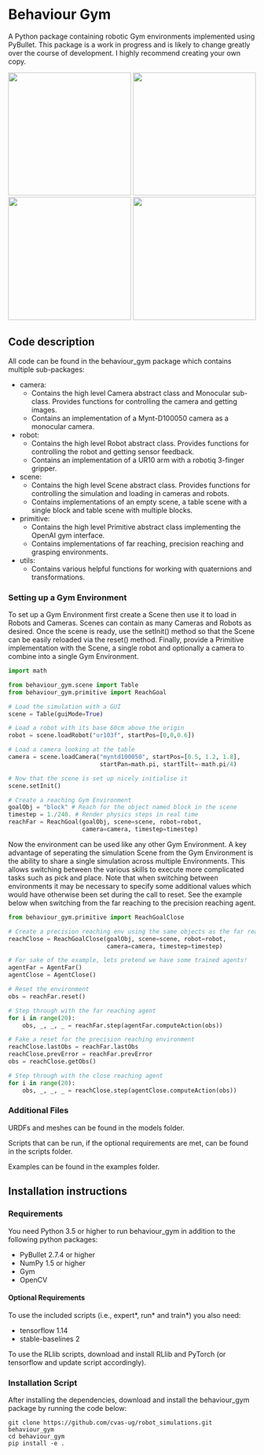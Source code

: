 # Behaviour Gym

A Python package containing robotic Gym environments implemented using PyBullet. This package is a work in progress and is likely to change greatly over the course of development. I highly recommend creating your own copy.

<p float="left">
    <img src="docs/imgs/base_env.png" height="250">
    <img src="docs/imgs/grasp_env.png" height="250">
    <img src="docs/imgs/grasp.png" height="250">
    <img src="docs/imgs/grasp_lift.png" height="250">
</p>

## Code description

All code can be found in the behaviour_gym package which contains multiple sub-packages:
* camera:
    * Contains the high level Camera abstract class and Monocular sub-class. Provides functions for controlling the camera and getting images.
    * Contains an implementation of a Mynt-D100050 camera as a monocular camera.
* robot:
    * Contains the high level Robot abstract class. Provides functions for controlling the robot and getting sensor feedback.
    * Contains an implementation of a UR10 arm with a robotiq 3-finger gripper.
* scene:
    * Contains the high level Scene abstract class. Provides functions for controlling the simulation and loading in cameras and robots.
    * Contains implementations of an empty scene, a table scene with a single block and table scene with multiple blocks.  
* primitive:
    * Contains the high level Primitive abstract class implementing the OpenAI gym interface.
    * Contains implementations of far reaching, precision reaching and grasping environments.
* utils:
    * Contains various helpful functions for working with quaternions and transformations.

### Setting up a Gym Environment

To set up a Gym Environment first create a Scene then use it to load in Robots and Cameras. Scenes can contain as many Cameras and Robots as desired. Once the scene is ready, use the setInit() method so that the Scene can be easily reloaded via the reset() method. Finally, provide a Primitive implementation with the Scene, a single robot and optionally a camera to combine into a single Gym Environment.

```python
import math

from behaviour_gym.scene import Table
from behaviour_gym.primitive import ReachGoal

# Load the simulation with a GUI
scene = Table(guiMode=True)

# Load a robot with its base 60cm above the origin
robot = scene.loadRobot("ur103f", startPos=[0,0,0.6])

# Load a camera looking at the table
camera = scene.loadCamera("myntd100050", startPos=[0.5, 1.2, 1.8],
                          startPan=math.pi, startTilt=-math.pi/4)

# Now that the scene is set up nicely initialise it
scene.setInit()

# Create a reaching Gym Environment
goalObj = "block" # Reach for the object named block in the scene
timestep = 1./240. # Render physics steps in real time
reachFar = ReachGoal(goalObj, scene=scene, robot=robot,
                     camera=camera, timestep=timestep)
```

Now the environment can be used like any other Gym Environment. A key advantage of seperating the simulation Scene from the Gym Environment is the ability to share a single simulation across multiple Environments. This allows switching between the various skills to execute more complicated tasks such as pick and place. Note that when switching between environments it may be necessary to specify some additional values which would have otherwise been set during the call to reset. See the example below when switching from the far reaching to the precision reaching agent.

```python
from behaviour_gym.primitive import ReachGoalClose

# Create a precision reaching env using the same objects as the far reaching env
reachClose = ReachGoalClose(goalObj, scene=scene, robot=robot,
                            camera=camera, timestep=timestep)

# For sake of the example, lets pretend we have some trained agents!
agentFar = AgentFar()
agentClose = AgentClose()

# Reset the environment
obs = reachFar.reset()

# Step through with the far reaching agent
for i in range(20):
    obs, _, _, _ = reachFar.step(agentFar.computeAction(obs))

# Fake a reset for the precision reaching environment
reachClose.lastObs = reachFar.lastObs
reachClose.prevError = reachFar.prevError
obs = reachClose.getObs()

# Step through with the close reaching agent
for i in range(20):
    obs, _, _, _ = reachClose.step(agentClose.computeAction(obs))
```

### Additional Files

URDFs and meshes can be found in the models folder.

Scripts that can be run, if the optional requirements are met, can be found in the scripts folder.

Examples can be found in the examples folder.

## Installation instructions

### Requirements

You need Python 3.5 or higher to run behaviour_gym in addition to the following
python packages:

* PyBullet 2.7.4 or higher
* NumPy 1.5 or higher
* Gym
* OpenCV

#### Optional Requirements

To use the included scripts (i.e., expert*, run* and train*) you also need:

* tensorflow 1.14
* stable-baselines 2

To use the RLlib scripts, download and install RLlib and PyTorch (or tensorflow and update script accordingly).

### Installation Script

After installing the dependencies, download and install the behaviour_gym package by running the code below:

```
git clone https://github.com/cvas-ug/robot_simulations.git behaviour_gym
cd behaviour_gym
pip install -e .
```
